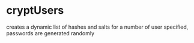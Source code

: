 # cryptUsers
creates a dynamic list of hashes and salts for a number of user specified, passwords are generated randomly
